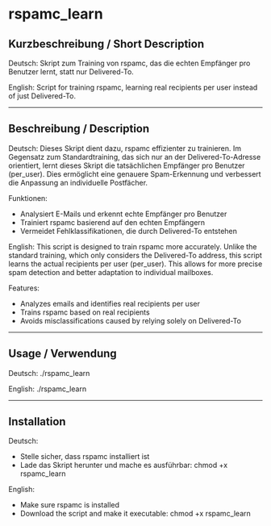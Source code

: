 # rspamc_learn

## Kurzbeschreibung / Short Description

Deutsch: Skript zum Training von rspamc, das die echten Empfänger pro Benutzer lernt, statt nur Delivered-To.

English: Script for training rspamc, learning real recipients per user instead of just Delivered-To.

---

## Beschreibung / Description

Deutsch: Dieses Skript dient dazu, rspamc effizienter zu trainieren. Im Gegensatz zum Standardtraining, das sich nur an der Delivered-To-Adresse orientiert, lernt dieses Skript die tatsächlichen Empfänger pro Benutzer (per_user). Dies ermöglicht eine genauere Spam-Erkennung und verbessert die Anpassung an individuelle Postfächer.

Funktionen:
- Analysiert E-Mails und erkennt echte Empfänger pro Benutzer
- Trainiert rspamc basierend auf den echten Empfängern
- Vermeidet Fehlklassifikationen, die durch Delivered-To entstehen

English: This script is designed to train rspamc more accurately. Unlike the standard training, which only considers the Delivered-To address, this script learns the actual recipients per user (per_user). This allows for more precise spam detection and better adaptation to individual mailboxes.

Features:
- Analyzes emails and identifies real recipients per user
- Trains rspamc based on real recipients
- Avoids misclassifications caused by relying solely on Delivered-To

---

## Usage / Verwendung

Deutsch: ./rspamc_learn <mailfile>

English: ./rspamc_learn <mailfile>

---

## Installation

Deutsch:
- Stelle sicher, dass rspamc installiert ist
- Lade das Skript herunter und mache es ausführbar: chmod +x rspamc_learn

English:
- Make sure rspamc is installed
- Download the script and make it executable: chmod +x rspamc_learn

